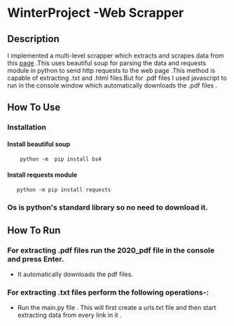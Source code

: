 # WinterProject -Web Scrapper

## Description

I implemented a multi-level scrapper  which extracts and scrapes data from this [page](http://www.commonlii.org/resources/221.html) .This uses beautiful soup for parsing the data and requests module in python to send  http requests to the web page .This method is capable of extracting .txt and .html files.But for .pdf files I used javascript to run in the console window which automatically downloads the .pdf files .

## How To Use

### Installation

 #### Install beautiful soup

```html
    python -m  pip install bs4
```
 #### Install requests module

```html
   python -m pip install requests
```
 ### Os is python's standard library so no need to download it.
## How To Run 

### For extracting .pdf files run the 2020_pdf file in the console and press Enter.
   * It automatically downloads the pdf files.
### For extracting .txt files perform the following operations-:
  * Run the main.py file . This will first  create a urls.txt file and then start extracting  data from every link in it .
  
